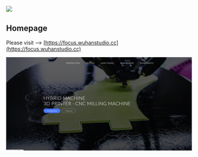 ![](favicon.ico)

## Homepage

Please visit --> [https://focus.wuhanstudio.cc](https://focus.wuhanstudio.cc)

![](main.png)
